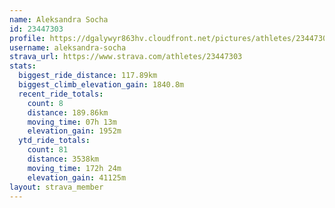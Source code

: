 ```yaml
---
name: Aleksandra Socha
id: 23447303
profile: https://dgalywyr863hv.cloudfront.net/pictures/athletes/23447303/14745546/4/large.jpg
username: aleksandra-socha
strava_url: https://www.strava.com/athletes/23447303
stats:
  biggest_ride_distance: 117.89km
  biggest_climb_elevation_gain: 1840.8m
  recent_ride_totals:
    count: 8
    distance: 189.86km
    moving_time: 07h 13m
    elevation_gain: 1952m
  ytd_ride_totals:
    count: 81
    distance: 3538km
    moving_time: 172h 24m
    elevation_gain: 41125m
layout: strava_member
--- 
```

